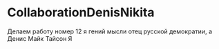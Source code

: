 # CollaborationDenisNikita
Делаем работу номер 12 я гений мысли отец русской демократии, а Денис Майк Тайсон
Я

